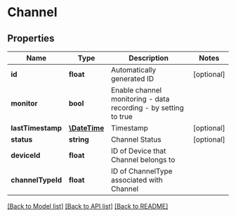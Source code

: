 # Channel

## Properties
Name | Type | Description | Notes
------------ | ------------- | ------------- | -------------
**id** | **float** | Automatically generated ID | [optional] 
**monitor** | **bool** | Enable channel monitoring - data recording - by setting to true | 
**lastTimestamp** | [**\DateTime**](\DateTime.md) | Timestamp | [optional] 
**status** | **string** | Channel Status | [optional] 
**deviceId** | **float** | ID of Device that Channel belongs to | 
**channelTypeId** | **float** | ID of ChannelType associated with Channel | 

[[Back to Model list]](../README.md#documentation-for-models) [[Back to API list]](../README.md#documentation-for-api-endpoints) [[Back to README]](../README.md)


